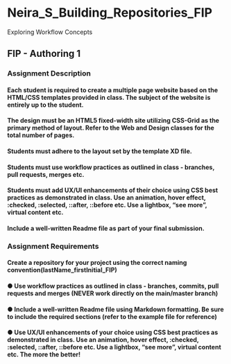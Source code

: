 # Neira_S_Building_Repositories_FIP
Exploring Workflow Concepts
## FIP - Authoring 1
### Assignment Description

#### Each student is required to create a multiple page website based on the HTML/CSS templates provided in class. The subject of the website is entirely up to the student.

#### The design must be an HTML5 fixed-width site utilizing CSS-Grid as the primary method of layout. Refer to the Web and Design classes for the total number of pages.

#### Students must adhere to the layout set by the template XD file.

#### Students must use workflow practices as outlined in class - branches, pull requests, merges etc.

#### Students must add UX/UI enhancements of their choice using CSS best practices as demonstrated in class. Use an animation, hover effect, :checked, :selected, ::after, ::before etc. Use a lightbox, “see more”, virtual content etc.

#### Include a well-written Readme file as part of your final submission.

### Assignment Requirements

#### Create a repository for your project using the correct naming convention(lastName_firstInitial_FIP)

#### ● Use workflow practices as outlined in class - branches, commits, pull requests and merges (NEVER work directly on the main/master branch)

#### ● Include a well-written Readme file using Markdown formatting. Be sure to include the required sections (refer to the example file for reference)

#### ● Use UX/UI enhancements of your choice using CSS best practices as demonstrated in class. Use an animation, hover effect, :checked, :selected, ::after, ::before etc. Use a lightbox, “see more”, virtual content etc. The more the better!
